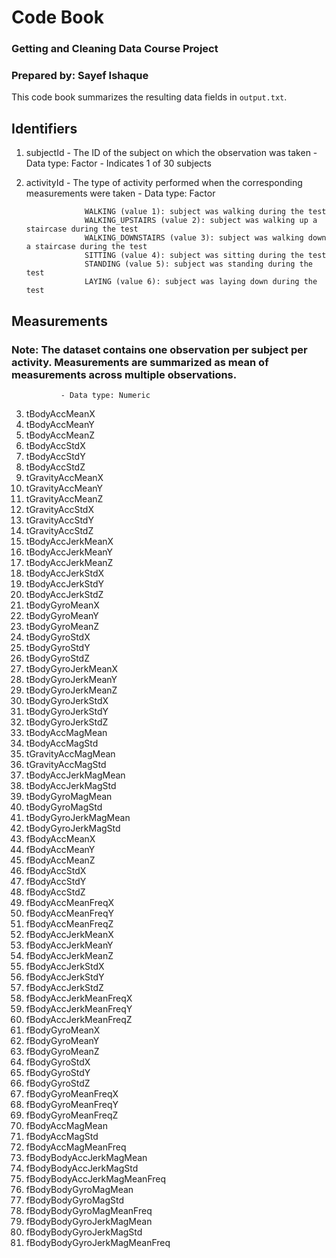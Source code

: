 # Code Book
### Getting and Cleaning Data Course Project
### Prepared by: Sayef Ishaque

This code book summarizes the resulting data fields in `output.txt`.

## Identifiers

1. subjectId   - The ID of the subject on which the observation was taken
               - Data type: Factor
               - Indicates 1 of 30 subjects
               
2. activityId  - The type of activity performed when the corresponding measurements were taken
               - Data type: Factor
               
                    WALKING (value 1): subject was walking during the test
                    WALKING_UPSTAIRS (value 2): subject was walking up a staircase during the test
                    WALKING_DOWNSTAIRS (value 3): subject was walking down a staircase during the test
                    SITTING (value 4): subject was sitting during the test
                    STANDING (value 5): subject was standing during the test
                    LAYING (value 6): subject was laying down during the test
                    
## Measurements
### Note: The dataset contains one observation per subject per activity. Measurements are summarized as mean of measurements across multiple observations.
               - Data type: Numeric

3. tBodyAccMeanX
4. tBodyAccMeanY
5. tBodyAccMeanZ
6. tBodyAccStdX
7. tBodyAccStdY
8. tBodyAccStdZ
9. tGravityAccMeanX
10. tGravityAccMeanY
11. tGravityAccMeanZ
12. tGravityAccStdX
13. tGravityAccStdY
14. tGravityAccStdZ
15. tBodyAccJerkMeanX
16. tBodyAccJerkMeanY
17. tBodyAccJerkMeanZ
18. tBodyAccJerkStdX
19. tBodyAccJerkStdY
20. tBodyAccJerkStdZ
21. tBodyGyroMeanX
22. tBodyGyroMeanY
23. tBodyGyroMeanZ
24. tBodyGyroStdX
25. tBodyGyroStdY
26. tBodyGyroStdZ
27. tBodyGyroJerkMeanX
28. tBodyGyroJerkMeanY
29. tBodyGyroJerkMeanZ
30. tBodyGyroJerkStdX
31. tBodyGyroJerkStdY
32. tBodyGyroJerkStdZ
33. tBodyAccMagMean
34. tBodyAccMagStd
35. tGravityAccMagMean
36. tGravityAccMagStd
37. tBodyAccJerkMagMean
38. tBodyAccJerkMagStd
39. tBodyGyroMagMean
40. tBodyGyroMagStd
41. tBodyGyroJerkMagMean
42. tBodyGyroJerkMagStd
43. fBodyAccMeanX
44. fBodyAccMeanY
45. fBodyAccMeanZ
46. fBodyAccStdX
47. fBodyAccStdY
48. fBodyAccStdZ
49. fBodyAccMeanFreqX
50. fBodyAccMeanFreqY
51. fBodyAccMeanFreqZ
52. fBodyAccJerkMeanX
53. fBodyAccJerkMeanY
54. fBodyAccJerkMeanZ
55. fBodyAccJerkStdX
56. fBodyAccJerkStdY
57. fBodyAccJerkStdZ
58. fBodyAccJerkMeanFreqX
59. fBodyAccJerkMeanFreqY
60. fBodyAccJerkMeanFreqZ
61. fBodyGyroMeanX
62. fBodyGyroMeanY
63. fBodyGyroMeanZ
64. fBodyGyroStdX
65. fBodyGyroStdY
66. fBodyGyroStdZ
67. fBodyGyroMeanFreqX
68. fBodyGyroMeanFreqY
69. fBodyGyroMeanFreqZ
70. fBodyAccMagMean
71. fBodyAccMagStd
72. fBodyAccMagMeanFreq
73. fBodyBodyAccJerkMagMean
74. fBodyBodyAccJerkMagStd
75. fBodyBodyAccJerkMagMeanFreq
76. fBodyBodyGyroMagMean
77. fBodyBodyGyroMagStd
78. fBodyBodyGyroMagMeanFreq
79. fBodyBodyGyroJerkMagMean
80. fBodyBodyGyroJerkMagStd
81. fBodyBodyGyroJerkMagMeanFreq

               


